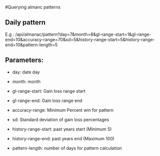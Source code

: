 #Querying almanc patterns

## Daily pattern

E.g : /api/almanac/pattern?day=7&month=8&gl-range-start=1&gl-range-end=10&accuracy-range=70&sd=5&history-range-start=5&history-range-end=10&pattern-length=5

## Parameters:

* day: date day
 
* month: month
  
* gl-range-start: Gain loss range start
  
* gl-range-end: Gain loss range end
  
* accuracy-range: Minimum Percent win for pattern
  
* sd: Standard deviation of gain loss percentages
  
* history-range-start: past years start (Minimum 5)
  
* history-range-end: past years end (Maximum 100)
  
* pattern-length: number of days for pattern calculation